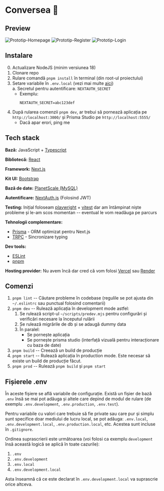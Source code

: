 # Conversea 🌊

## Preview

![Prototip-Homepage](https://user-images.githubusercontent.com/61616221/236638832-f3856584-6cbb-49c1-a826-89b8035b2ae6.png)
![Prototip-Register](https://user-images.githubusercontent.com/61616221/236638839-ea20ad67-0e0d-4b15-b796-46f42105bf49.png)
![Prototip-Login](https://user-images.githubusercontent.com/61616221/236638835-fee239fc-3e4b-4bf9-bfd7-4584f71e922f.png)


## Instalare

0.  Actualizare NodeJS (minim versiunea 18)
1.  Clonare repo
2.  Rulare comandă `pnpm install` în terminal (din root-ul proiectului)
3.  Setare variabile în `.env.local` (vezi mai multe [aici](#fișierele-env))\
    a. Secretul pentru autentificare: `NEXTAUTH_SECRET`
    - Exemplu:
        ```
        NEXTAUTH_SECRET=abc123def
        ```
4.  După rularea comenzii `pnpm dev`, ar trebui să pornează aplicația pe `http://localhost:3000/` și Prisma Studio pe `http://localhost:5555/`
    - Dacă apar erori, ping me

## Tech stack

**Bază:** JavaScript + [Typescript](https://www.typescriptlang.org/)

**Bibliotecă:** [React](https://reactjs.org/)

**Framework:** [Next.js](https://nextjs.org/)

**Kit UI:** [Bootstrap](https://getbootstrap.com/docs/5.3/getting-started/introduction/)

**Bază de date:** [PlanetScale (MySQL)](https://planetscale.com/)

**Autentificare:** [NextAuth.js](https://next-auth.js.org/) (Folosind JWT)

**Testing:** Inițial foloseam [playwright](https://playwright.dev/) + [vitest](https://vitest.dev/) dar am întâmpinat niște probleme și le-am scos momentan -- eventual le vom readăuga pe parcurs

**Tehnologii complementare:**

- [Prisma](https://www.prisma.io/) - ORM optimizat pentru Next.js
- [TRPC](https://trpc.io/) - Sincronizare typing

**Dev tools:**

- [ESLint](https://eslint.org/)
- [pnpm](https://pnpm.io/)

**Hosting provider:** Nu avem încă dar cred că vom folosi [Vercel](https://vercel.com/) sau [Render](https://render.com/)

## Comenzi

1. `pnpm lint` -- Căutare probleme în codebase (regulile se pot ajusta din `~/.eslintrc` sau punctual folosind comentarii)
2. `pnpm dev` -- Rulează aplicația în development mode astfel:
   1. Se rulează script-ul `~/scripts/predev.mjs` pentru configurări și verificări necesare la începutul rulării
   2. Se rulează migrările de db și se adaugă dummy data
   3. În paralel:
      - Se pornește aplicația
      - Se pornește prisma studio (interfață vizuală pentru interacționare cu baza de date)
3. `pnpm build` -- Creează un build de producție
4. `pnpm start` -- Rulează aplicația în production mode. Este necesar să existe un build de producție făcut.
5. `pnpm prod` -- Rulează `pnpm build` și `pnpm start`

## Fișierele .env

În aceste fișiere se află variabile de configurație. Există un fișier de bază `.env` însă se mai pot adăuga și altele care depind de modul de rulare (de exemplu `.env.development`, `.env.production`, `.env.test`).

Pentru variabile cu valori care trebuie să fie private sau care pur și simplu sunt specifice doar mediului de lucru local, se pot adăuga: `.env.local`, `.env.development.local`, `.env.production.local`, etc. Acestea sunt incluse în `.gitignore`.

Ordinea suprascrierii este următoarea (voi folosi ca exemplu `development` însă această logică se aplică în toate cazurile):

1. `.env`
2. `.env.development`
3. `.env.local`
4. `.env.development.local`

Asta înseamnă că ce este declarat în `.env.development.local` va suprascrie orice altceva.
